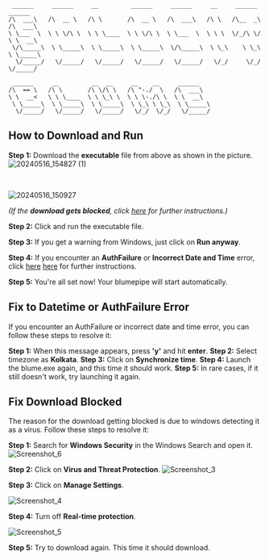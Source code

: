 ```
 ______     ______     __         ______     ______     __     ______   ______    
/\  ___\   /\  __ \   /\ \       /\  __ \   /\  ___\   /\ \   /\__  _\ /\  ___\   
\ \___  \  \ \ \/\ \  \ \ \____  \ \ \/\ \  \ \___  \  \ \ \  \/_/\ \/ \ \  __\   
 \/\_____\  \ \_____\  \ \_____\  \ \_____\  \/\_____\  \ \_\    \ \_\  \ \_____\ 
  \/_____/   \/_____/   \/_____/   \/_____/   \/_____/   \/_/     \/_/   \/_____/ 
																				  
 ______     __         __  __     __    __     ______                             
/\  == \   /\ \       /\ \/\ \   /\ "-./  \   /\  ___\                            
\ \  __<   \ \ \____  \ \ \_\ \  \ \ \-./\ \  \ \  __\                            
 \ \_____\  \ \_____\  \ \_____\  \ \_\ \ \_\  \ \_____\                          
  \/_____/   \/_____/   \/_____/   \/_/  \/_/   \/_____/
```

## How to Download and Run

**Step 1:** Download the **executable** file from above as shown in the picture.
![20240516_154827 (1)](https://github.com/maimunahmed2/blume-app/assets/121492681/652b0862-18d9-4154-8317-50176195ed7b)

<br>

![20240516_150927](https://github.com/maimunahmed2/blume-app/assets/121492681/ff449914-ad22-4ad4-bdbe-a895f66e592a)

*(If the **download gets blocked**, click [here](#download-block-fix) for further instructions.)*

**Step 2:** Click and run the executable file.

**Step 3:** If you get a warning from Windows, just click on **Run anyway**.

**Step 4:** If you encounter an **AuthFailure** or **Incorrect Date and Time** error, click <a href="https://github.com/maimunahmed2/blume-app/edit/enhancement/readme/README.md#fix-download-blocked">here</a> [here](#datetime-fix) for further instructions.

**Step 5:** You're all set now! Your blumepipe will start automatically.

## Fix to Datetime or AuthFailure Error
<a name="datetime-fix"></a>
If you encounter an AuthFailure or incorrect date and time error, you can follow these steps to resolve it:

**Step 1:** When this message appears, press **'y'** and hit **enter**.
**Step 2:** Select timezone as **Kolkata**.
**Step 3:** Click on **Synchronize time**.
**Step 4:** Launch the blume.exe again, and this time it should work.
**Step 5:** In rare cases, if it still doesn't work, try launching it again.

## Fix Download Blocked
<a name="download-block-fix"></a>
The reason for the download getting blocked is due to windows detecting it as a virus. Follow these steps to resolve it:

**Step 1:** Search for **Windows Security** in the Windows Search and open it.
![Screenshot_6](https://github.com/maimunahmed2/blume-app/assets/121492681/551f89d0-e8e8-4d6b-b57a-c5e0eb0b3e14)

**Step 2:** Click on **Virus and Threat Protection**.
![Screenshot_3](https://github.com/maimunahmed2/blume-app/assets/121492681/9de6477a-2a78-49f0-a418-7e78ef59e1a8)

**Step 3:** Click on **Manage Settings**.

![Screenshot_4](https://github.com/maimunahmed2/blume-app/assets/121492681/adade744-fd66-4854-a5c1-3ece8b6de8e7)

**Step 4:** Turn off **Real-time protection**.

![Screenshot_5](https://github.com/maimunahmed2/blume-app/assets/121492681/799527b3-6312-465f-a4a6-82a8a4c009bb)

**Step 5:** Try to download again. This time it should download.
